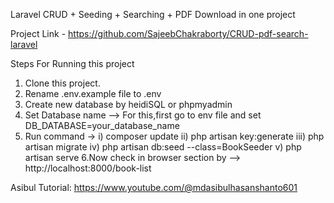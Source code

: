 Laravel CRUD + Seeding + Searching + PDF Download in one project

Project Link - https://github.com/SajeebChakraborty/CRUD-pdf-search-laravel

Steps For Running this project
1. Clone this project.
2. Rename .env.example file to .env
3. Create new database by heidiSQL or phpmyadmin
4. Set Database name 
	--> For this,first go to env file and set DB_DATABASE=your_database_name
5. Run command -> 
	i) composer update 
	ii) php artisan key:generate
	iii) php artisan migrate
	iv) php artisan db:seed --class=BookSeeder
	v) php artisan serve
6.Now check in browser section
	by --> http://localhost:8000/book-list

Asibul Tutorial: https://www.youtube.com/@mdasibulhasanshanto601